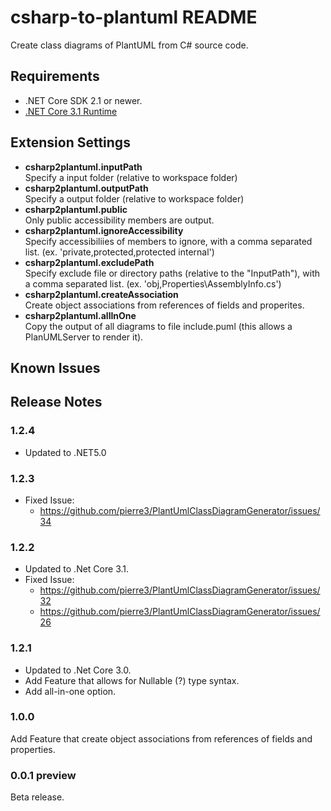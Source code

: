 # csharp-to-plantuml README

Create class diagrams of PlantUML from C# source code.

## Requirements

- .NET Core SDK 2.1 or newer.
- [.NET Core 3.1 Runtime](https://dotnet.microsoft.com/download/dotnet-core/3.1/runtime) 

## Extension Settings

- __csharp2plantuml.inputPath__  
  Specify a input folder (relative to workspace folder)
- __csharp2plantuml.outputPath__  
  Specify a output folder (relative to workspace folder)
- __csharp2plantuml.public__  
  Only public accessibility members are output.
- __csharp2plantuml.ignoreAccessibility__    
  Specify accessibiliies of members to ignore, with a comma separated list. (ex. 'private,protected,protected internal')
- __csharp2plantuml.excludePath__  
  Specify exclude file or directory paths (relative to the \"InputPath\"), with a comma separated list. (ex. 'obj,Properties\\AssemblyInfo.cs')
- __csharp2plantuml.createAssociation__  
  Create object associations from references of fields and properites.
- __csharp2plantuml.allInOne__  
  Copy the output of all diagrams to file include.puml (this allows a PlanUMLServer to render it).

## Known Issues


## Release Notes
### 1.2.4
- Updated to .NET5.0

### 1.2.3
- Fixed Issue: 
    - https://github.com/pierre3/PlantUmlClassDiagramGenerator/issues/34

### 1.2.2
- Updated to .Net Core 3.1.
- Fixed Issue: 
    - https://github.com/pierre3/PlantUmlClassDiagramGenerator/issues/32
    - https://github.com/pierre3/PlantUmlClassDiagramGenerator/issues/26

### 1.2.1  
- Updated to .Net Core 3.0.
- Add Feature that allows for Nullable (?) type syntax.
- Add all-in-one option.

### 1.0.0
Add Feature that create object associations from references of fields and properties. 

### 0.0.1 preview
Beta release.
